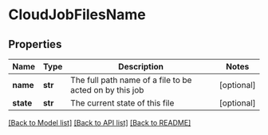 # CloudJobFilesName

## Properties
Name | Type | Description | Notes
------------ | ------------- | ------------- | -------------
**name** | **str** | The full path name of a file to be acted on by this job | [optional] 
**state** | **str** | The current state of this file | [optional] 

[[Back to Model list]](../README.md#documentation-for-models) [[Back to API list]](../README.md#documentation-for-api-endpoints) [[Back to README]](../README.md)



